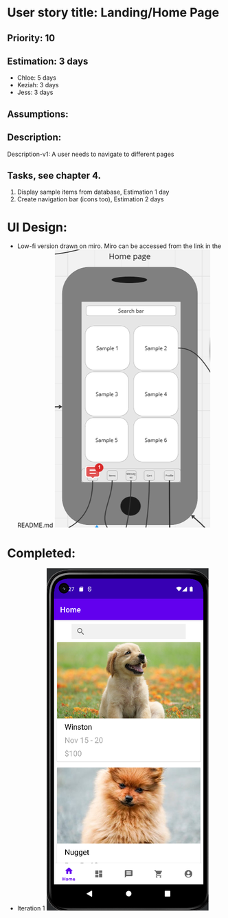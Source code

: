 
# User story title: Landing/Home Page

## Priority: 10 

## Estimation:  3 days

* Chloe: 5 days 
* Keziah: 3 days
* Jess: 3 days

## Assumptions:

## Description:

Description-v1: A user needs to navigate to different pages

## Tasks, see chapter 4.

1. Display sample items from database, Estimation 1 day
2. Create navigation bar (icons too), Estimation 2 days


# UI Design:
* Low-fi version drawn on miro. Miro can be accessed from the link in the README.md
![image](/images/home_page.png)

# Completed:
* Iteration 1
![image](/images/home_page_finished.png) 


